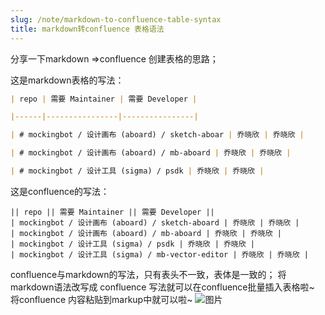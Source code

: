 ```yaml
---
slug: /note/markdown-to-confluence-table-syntax
title: markdown转confluence 表格语法
---
```

分享一下markdown =>confluence 创建表格的思路；

这是markdown表格的写法：

```markdown
| repo | 需要 Maintainer | 需要 Developer |

|------|----------------|----------------|

| # mockingbot / 设计画布 (aboard) / sketch-aboar | 乔晓欣 | 乔晓欣 |

| # mockingbot / 设计画布 (aboard) / mb-aboard | 乔晓欣 | 乔晓欣 |

| # mockingbot / 设计工具 (sigma) / psdk | 乔晓欣 | 乔晓欣 |

```

这是confluence的写法：

```confluence
|| repo || 需要 Maintainer || 需要 Developer ||  
| mockingbot / 设计画布 (aboard) / sketch-aboard | 乔晓欣 | 乔晓欣 |  
| mockingbot / 设计画布 (aboard) / mb-aboard | 乔晓欣 | 乔晓欣 |  
| mockingbot / 设计工具 (sigma) / psdk | 乔晓欣 | 乔晓欣 |  
| mockingbot / 设计工具 (sigma) / mb-vector-editor | 乔晓欣 | 乔晓欣 |

```

confluence与markdown的写法，只有表头不一致，表体是一致的；
将markdown语法改写成 confluence 写法就可以在confluence批量插入表格啦~
将confluence 内容粘贴到markup中就可以啦~
![图片](http://images.leyla.top/note/Pastedimage20240321102359.png)
